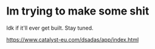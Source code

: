 # Im trying to make some shit

Idk if it'll ever get built. Stay tuned.

https://www.catalyst-eu.com/dsadas/app/index.html
